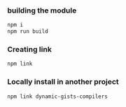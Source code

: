 ### building the module
```sh
npm i
npm run build
```

### Creating link

```sh
npm link
```

### Locally install in another project

```sh
npm link dynamic-gists-compilers
```